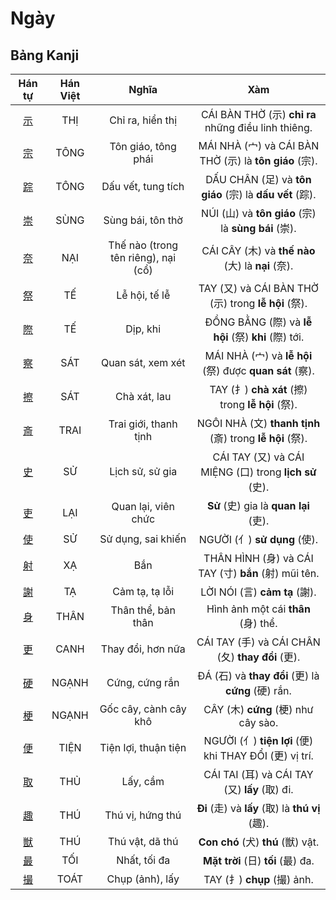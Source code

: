 # Ngày

## Bảng Kanji

| Hán tự | Hán Việt | Nghĩa | Xàm |
| :---: | :---: | :---: | :---: |
| [<span class="stroke-order">示</span>](https://mazii.net/vi-VN/search/kanji/javi/%E7%A4%BA) | THỊ | Chỉ ra, hiển thị | CÁI BÀN THỜ (示) **chỉ ra** những điều linh thiêng. |
| [<span class="stroke-order">宗</span>](https://mazii.net/vi-VN/search/kanji/javi/%E5%AE%97) | TÔNG | Tôn giáo, tông phái | MÁI NHÀ (宀) và CÁI BÀN THỜ (示) là **tôn giáo** (宗). |
| [<span class="stroke-order">踪</span>](https://mazii.net/vi-VN/search/kanji/javi/%E8%B8%AA) | TÔNG | Dấu vết, tung tích | DẤU CHÂN (足) và **tôn giáo** (宗) là **dấu vết** (踪). |
| [<span class="stroke-order">崇</span>](https://mazii.net/vi-VN/search/kanji/javi/%E5%B4%87) | SÙNG | Sùng bái, tôn thờ | NÚI (山) và **tôn giáo** (宗) là **sùng bái** (崇). |
| [<span class="stroke-order">奈</span>](https://mazii.net/vi-VN/search/kanji/javi/%E5%A5%88) | NẠI | Thế nào (trong tên riêng), nại (cổ) | CÁI CÂY (木) và **thế nào** (大) là **nại** (奈). |
| [<span class="stroke-order">祭</span>](https://mazii.net/vi-VN/search/kanji/javi/%E7%A5%AD) | TẾ | Lễ hội, tế lễ | TAY (又) và CÁI BÀN THỜ (示) trong **lễ hội** (祭). |
| [<span class="stroke-order">際</span>](https://mazii.net/vi-VN/search/kanji/javi/%E9%9A%9B) | TẾ | Dịp, khi | ĐỒNG BẰNG (際) và **lễ hội** (祭) **khi** (際) tới. |
| [<span class="stroke-order">察</span>](https://mazii.net/vi-VN/search/kanji/javi/%E5%AF%9F) | SÁT | Quan sát, xem xét | MÁI NHÀ (宀) và **lễ hội** (祭) được **quan sát** (察). |
| [<span class="stroke-order">擦</span>](https://mazii.net/vi-VN/search/kanji/javi/%E6%93%A6) | SÁT | Chà xát, lau | TAY (扌) **chà xát** (擦) trong **lễ hội** (祭). |
| [<span class="stroke-order">斎</span>](https://mazii.net/vi-VN/search/kanji/javi/%E6%96%8E) | TRAI | Trai giới, thanh tịnh | NGÔI NHÀ (文) **thanh tịnh** (斎) trong **lễ hội** (祭). |
| [<span class="stroke-order">史</span>](https://mazii.net/vi-VN/search/kanji/javi/%E5%8F%B2) | SỬ | Lịch sử, sử gia | CÁI TAY (又) và CÁI MIỆNG (口) trong **lịch sử** (史). |
| [<span class="stroke-order">吏</span>](https://mazii.net/vi-VN/search/kanji/javi/%E5%90%8F) | LẠI | Quan lại, viên chức | **Sử** (史) gia là **quan lại** (吏). |
| [<span class="stroke-order">使</span>](https://mazii.net/vi-VN/search/kanji/javi/%E4%BD%BF) | SỬ | Sử dụng, sai khiến | NGƯỜI (亻) **sử dụng** (使). |
| [<span class="stroke-order">射</span>](https://mazii.net/vi-VN/search/kanji/javi/%E5%B0%84) | XẠ | Bắn | THÂN HÌNH (身) và CÁI TAY (寸) **bắn** (射) mũi tên. |
| [<span class="stroke-order">謝</span>](https://mazii.net/vi-VN/search/kanji/javi/%E8%AC%9D) | TẠ | Cảm tạ, tạ lỗi | LỜI NÓI (言) **cảm tạ** (謝). |
| [<span class="stroke-order">身</span>](https://mazii.net/vi-VN/search/kanji/javi/%E8%BA%AB) | THÂN | Thân thể, bản thân | Hình ảnh một cái **thân** (身) thể. |
| [<span class="stroke-order">更</span>](https://mazii.net/vi-VN/search/kanji/javi/%E6%9B%B4) | CANH | Thay đổi, hơn nữa | CÁI TAY (手) và CÁI CHÂN (夂) **thay đổi** (更). |
| [<span class="stroke-order">硬</span>](https://mazii.net/vi-VN/search/kanji/javi/%E7%A1%AC) | NGẠNH | Cứng, cứng rắn | ĐÁ (石) và **thay đổi** (更) là **cứng** (硬) rắn. |
| [<span class="stroke-order">梗</span>](https://mazii.net/vi-VN/search/kanji/javi/%E6%A2%97) | NGẠNH | Gốc cây, cành cây khô | CÂY (木) **cứng** (梗) như cây sào. |
| [<span class="stroke-order">便</span>](https://mazii.net/vi-VN/search/kanji/javi/%E4%BE%BF) | TIỆN | Tiện lợi, thuận tiện | NGƯỜI (亻) **tiện lợi** (便) khi THAY ĐỔI (更) vị trí. |
| [<span class="stroke-order">取</span>](https://mazii.net/vi-VN/search/kanji/javi/%E5%8F%96) | THỦ | Lấy, cầm | CÁI TAI (耳) và CÁI TAY (又) **lấy** (取) đi. |
| [<span class="stroke-order">趣</span>](https://mazii.net/vi-VN/search/kanji/javi/%E8%B6%A3) | THÚ | Thú vị, hứng thú | **Đi** (走) và **lấy** (取) là **thú vị** (趣). |
| [<span class="stroke-order">獣</span>](https://mazii.net/vi-VN/search/kanji/javi/%E7%8D%A3) | THÚ | Thú vật, dã thú | **Con chó** (犬) **thú** (獣) vật. |
| [<span class="stroke-order">最</span>](https://mazii.net/vi-VN/search/kanji/javi/%E6%9C%80) | TỐI | Nhất, tối đa | **Mặt trời** (日) **tối** (最) đa. |
| [<span class="stroke-order">撮</span>](https://mazii.net/vi-VN/search/kanji/javi/%E6%92%AE) | TOÁT | Chụp (ảnh), lấy | TAY (扌) **chụp** (撮) ảnh. |

